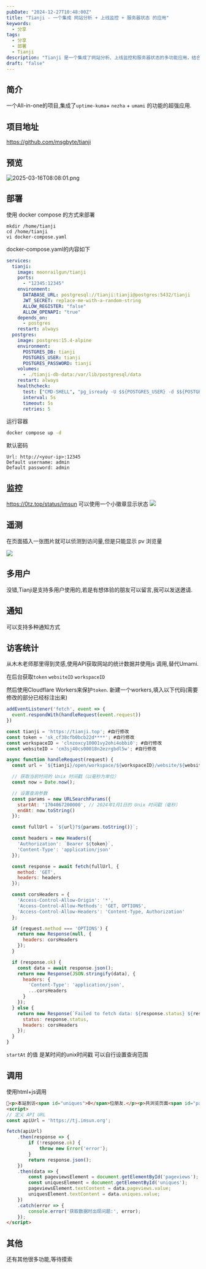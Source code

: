 ```yaml
---
pubDate: "2024-12-27T10:48:00Z"
title: "Tianji - 一个集成 网站分析 + 上线监控 + 服务器状态 的应用"
keywords:
  - 分享
tags:
  - 分享
  - 部署
  - Tianji
description: "Tianji 是一个集成了网站分析、上线监控和服务器状态的多功能应用，结合了 uptime-kuma 、 nezha  和 umami  的功能。项目通过 Docker Compose 部署，支持 PostgreSQL 数据库，并提供默认的管理员账户。用户可以通过 API 获取网站统计数据，并使用 Cloudflare Workers 保护访问令牌。Tianji 还支持通过 HTML 和 JavaScript 调用统计数据，展示访客和页面浏览量。"
draft: "false"
---
```


## 简介

一个All-in-one的项目,集成了`uptime-kuma`+ `nezha` + `umami` 的功能的超强应用.
## 项目地址

https://github.com/msgbyte/tianji

## 预览
![2025-03-16T08:08:01.png](https://img.imsun.org/usr/uploads/2025/03/1329361565.png)
 
## 部署

使用 docker compose 的方式来部署
```
mkdir /home/tianji
cd /home/tianji
vi docker-compose.yaml
```

docker-compose.yaml的内容如下
```yaml
services:
  tianji:
    image: moonrailgun/tianji
    ports:
      - "12345:12345"
    environment:
      DATABASE_URL: postgresql://tianji:tianji@postgres:5432/tianji
      JWT_SECRET: replace-me-with-a-random-string
      ALLOW_REGISTER: "false"
      ALLOW_OPENAPI: "true"
    depends_on:
      - postgres
    restart: always
  postgres:
    image: postgres:15.4-alpine
    environment:
      POSTGRES_DB: tianji
      POSTGRES_USER: tianji
      POSTGRES_PASSWORD: tianji
    volumes:
      - ./tianji-db-data:/var/lib/postgresql/data
    restart: always
    healthcheck:
      test: ["CMD-SHELL", "pg_isready -U $${POSTGRES_USER} -d $${POSTGRES_DB}"]
      interval: 5s
      timeout: 5s
      retries: 5
```
运行容器
```bash
docker compose up -d
```
默认密码
```text
Url: http://<your-ip>:12345
Default username: admin
Default password: admin
```

## 监控

https://0tz.top/status/imsun
 可以使用一个小徽章显示状态
![](https://0tz.top/monitor/clnzoxcy10001vy2ohi4obbi0/cm8bcu7eg0001dwpmq7cedh2q/badge.svg)

## 遥测

在页面插入一张图片就可以侦测到访问量,但是只能显示 pv 浏览量

![](https://0tz.top/telemetry/clnzoxcy10001vy2ohi4obbi0/cm8bcwmr40007of44gdcyf1hg/badge.svg)

## 多用户

没错,Tianji是支持多用户使用的,若是有想体验的朋友可以留言,我可以发送邀请.

## 通知

可以支持多种通知方式 

## 访客统计

从木木老师那里得到灵感,使用API获取网站的统计数据并使用js 调用,替代Umami.

在后台获取`token` `websiteID` `workspaceID`

然后使用Cloudflare Workers来保护`token`.
新建一个workers,填入以下代码(需要修改的部分已经标注出来)

```js
addEventListener('fetch', event => {
  event.respondWith(handleRequest(event.request))
})

const tianji = 'https://tianji.top'; #自行修改
const token = 'sk_cf38cfb0bcb22d****'; #自行修改
const workspaceID = 'clnzoxcy10001vy2ohi4obbi0'; #自行修改
const websiteID = 'cm3sj40cs00018n2ezrgbdl5w'; #自行修改

async function handleRequest(request) {
  const url = `${tianji}/open/workspace/${workspaceID}/website/${websiteID}/stats`;

  // 获取当前时间的 Unix 时间戳（以毫秒为单位）
  const now = Date.now();

  // 设置查询参数
  const params = new URLSearchParams({
    startAt: '1704067200000', // 2024年1月1日的 Unix 时间戳（毫秒）
    endAt: now.toString()  
  });

  const fullUrl = `${url}?${params.toString()}`;

  const headers = new Headers({
    'Authorization': `Bearer ${token}`,
    'Content-Type': 'application/json'
  });

  const response = await fetch(fullUrl, {
    method: 'GET',
    headers: headers
  });

  const corsHeaders = {
    'Access-Control-Allow-Origin': '*',
    'Access-Control-Allow-Methods': 'GET, OPTIONS',
    'Access-Control-Allow-Headers': 'Content-Type, Authorization'
  };

  if (request.method === 'OPTIONS') {
    return new Response(null, {
      headers: corsHeaders
    });
  }

  if (response.ok) {
    const data = await response.json();
    return new Response(JSON.stringify(data), {
      headers: {
        'Content-Type': 'application/json',
        ...corsHeaders
      }
    });
  } else {
    return new Response(`Failed to fetch data: ${response.status} ${response.statusText}`, {
      status: response.status,
      headers: corsHeaders
    });
  }
}
```
`startAt` 的值 是某时间的unix时间戳 可以自行设置查询范围

## 调用
使用html+js调用 
```html
👣<p>本站到访<span id="uniques">0</span>位朋友.</p><p>共浏览页面<span id="pageviews">0</span>次</p>
<script>
// 定义 API URL
const apiUrl = 'https://tj.imsun.org';

fetch(apiUrl)
    .then(response => {
        if (!response.ok) {
            throw new Error('error');
        }
        return response.json();
    })
    .then(data => {
        const pageviewsElement = document.getElementById('pageviews');
        const uniquesElement = document.getElementById('uniques');
        pageviewsElement.textContent = data.pageviews.value;
        uniquesElement.textContent = data.uniques.value;
    })
    .catch(error => {
        console.error('获取数据时出现问题:', error);
    });
</script>
```

## 其他 

还有其他很多功能,等待摸索